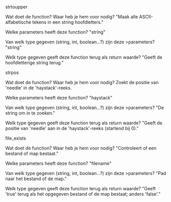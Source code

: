 strtoupper

  Wat doet de function? Waar heb je hem voor nodig?
  "Maak alle ASCII-alfabetische tekens in een string hoofdletters."

  Welke parameters heeft deze function?
  "string"

  Van welk type gegeven (string, int, boolean...?) zijn deze >parameters?
  "string"

  Welk type gegeven geeft deze function terug als return waarde?
  "Geeft de hoofdletterige string terug."


strpos

   Wat doet de function? Waar heb je hem voor nodig?
   Zoekt de positie van 'needle' in de 'haystack'-reeks.
  
   Welke parameters heeft deze function?
   "haystack"

   Van welk type gegeven (string, int, boolean...?) zijn deze >parameters?
   "De string om in te zoeken." 

   Welk type gegeven geeft deze function terug als return waarde?
   "Geeft de positie van 'needle' aan in de 'haystack'-reeks (startend bij 0)."


file_exists
  
   Wat doet de function? Waar heb je hem voor nodig?
   "Controleert of een bestand of map bestaat."

   Welke parameters heeft deze function?
   "filename"

   Van welk type gegeven (string, int, boolean...?) zijn deze >parameters?
   "Pad naar het bestand of de map."

   Welk type gegeven geeft deze function terug als return waarde?
   "Geeft 'true' terug als het opgegeven bestand of de map bestaat; anders 'false'."